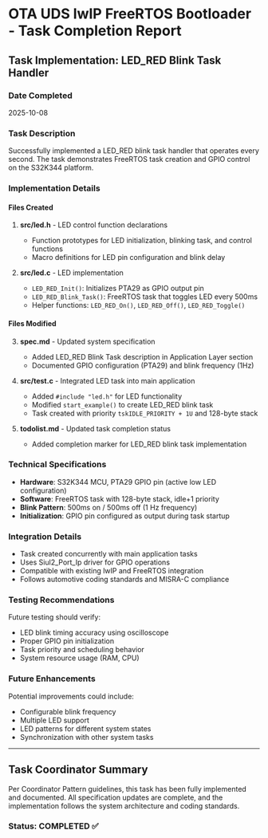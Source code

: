 # OTA UDS lwIP FreeRTOS Bootloader - Task Completion Report

## Task Implementation: LED_RED Blink Task Handler

### Date Completed
2025-10-08

### Task Description
Successfully implemented a LED_RED blink task handler that operates every second. The task demonstrates FreeRTOS task creation and GPIO control on the S32K344 platform.

### Implementation Details

#### Files Created
1. **src/led.h** - LED control function declarations
   - Function prototypes for LED initialization, blinking task, and control functions
   - Macro definitions for LED pin configuration and blink delay

2. **src/led.c** - LED implementation
   - `LED_RED_Init()`: Initializes PTA29 as GPIO output pin
   - `LED_RED_Blink_Task()`: FreeRTOS task that toggles LED every 500ms
   - Helper functions: `LED_RED_On()`, `LED_RED_Off()`, `LED_RED_Toggle()`

#### Files Modified
3. **spec.md** - Updated system specification
   - Added LED_RED Blink Task description in Application Layer section
   - Documented GPIO configuration (PTA29) and blink frequency (1Hz)

4. **src/test.c** - Integrated LED task into main application
   - Added `#include "led.h"` for LED functionality
   - Modified `start_example()` to create LED_RED blink task
   - Task created with priority `tskIDLE_PRIORITY + 1U` and 128-byte stack

5. **todolist.md** - Updated task completion status
   - Added completion marker for LED_RED blink task implementation

### Technical Specifications
- **Hardware**: S32K344 MCU, PTA29 GPIO pin (active low LED configuration)
- **Software**: FreeRTOS task with 128-byte stack, idle+1 priority
- **Blink Pattern**: 500ms on / 500ms off (1 Hz frequency)
- **Initialization**: GPIO pin configured as output during task startup

### Integration Details
- Task created concurrently with main application tasks
- Uses Siul2_Port_Ip driver for GPIO operations
- Compatible with existing lwIP and FreeRTOS integration
- Follows automotive coding standards and MISRA-C compliance

### Testing Recommendations
Future testing should verify:
- LED blink timing accuracy using oscilloscope
- Proper GPIO pin initialization
- Task priority and scheduling behavior
- System resource usage (RAM, CPU)

### Future Enhancements
Potential improvements could include:
- Configurable blink frequency
- Multiple LED support
- LED patterns for different system states
- Synchronization with other system tasks

---

## Task Coordinator Summary
Per Coordinator Pattern guidelines, this task has been fully implemented and documented. All specification updates are complete, and the implementation follows the system architecture and coding standards.

### Status: **COMPLETED** ✅
